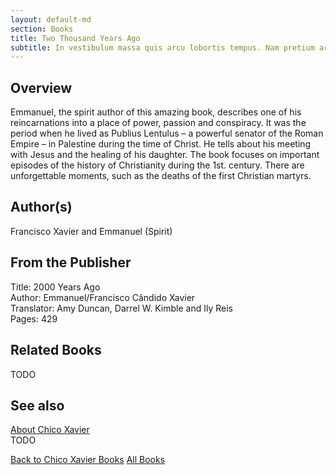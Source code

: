 ```yaml
---
layout: default-md
section: Books
title: Two Thousand Years Ago
subtitle: In vestibulum massa quis arcu lobortis tempus. Nam pretium arcu in odio vulputate luctus.
---
```


## Overview
Emmanuel, the spirit author of this amazing book, describes one of his reincarnations into a place of power, passion and conspiracy. It was the period when he lived as Publius Lentulus – a powerful senator of the Roman Empire – in Palestine during the time of Christ. He tells about his meeting with Jesus and the healing of his daughter. The book focuses on important episodes of the history of Christianity during the 1st. century. There are unforgettable moments, such as the deaths of the first Christian martyrs.

## Author(s)
Francisco Xavier and Emmanuel (Spirit)

## From the Publisher
Title: 2000 Years Ago  
Author: Emmanuel/Francisco Cândido Xavier  
Translator: Amy Duncan, Darrel W. Kimble and Ily Reis  
Pages: 429  

## Related Books
TODO

## See also
[About Chico Xavier](/profile/chico-xavier)  
TODO


<a href="/books/chico-xavier" class="button">Back to Chico Xavier Books</a>
<a href="/books" class="button">All Books</a>

